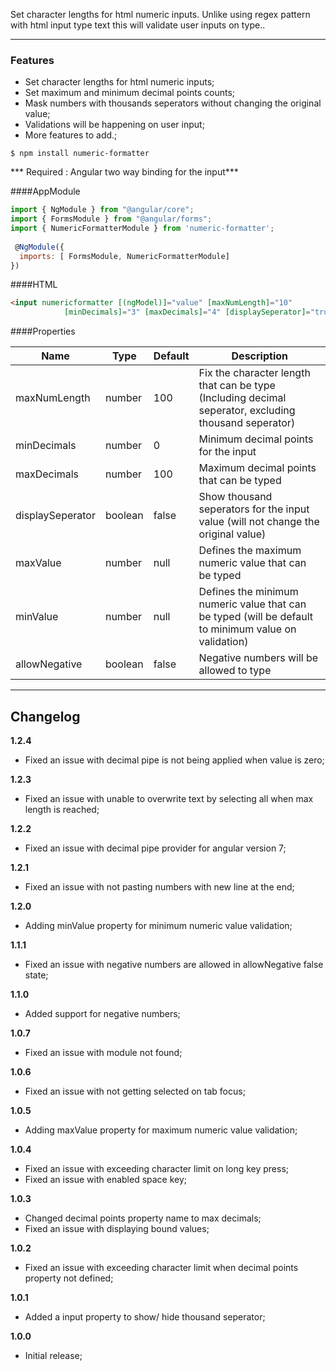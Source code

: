 Set character lengths for html numeric inputs. Unlike using regex pattern with html input type text this will validate user inputs on type..

----
### Features

- Set character lengths for html numeric inputs;
- Set maximum and minimum decimal points counts;
- Mask numbers with thousands seperators without changing the original value;
- Validations will be happening on user input;
- More features to add.;


`$ npm install numeric-formatter`

*** Required : Angular two way binding for the input***

####AppModule

```javascript
import { NgModule } from "@angular/core";
import { FormsModule } from "@angular/forms";
import { NumericFormatterModule } from 'numeric-formatter';
 
 @NgModule({
  imports: [ FormsModule, NumericFormatterModule]
})
```
####HTML

```html
<input numericformatter [(ngModel)]="value" [maxNumLength]="10" 
			[minDecimals]="3" [maxDecimals]="4" [displaySeperator]="true"/>
```
                    
####Properties
                    

| Name  | Type | Default | Description |
| ------------- | ------------- |  ------------- |  ------------- |
| maxNumLength  | number  | 100  | Fix the character length that can be type (Including decimal seperator, excluding thousand seperator)
| minDecimals  | number  | 0 | Minimum decimal points for the input |
| maxDecimals  | number  | 100 | Maximum decimal points that can be typed |
| displaySeperator  | boolean  | false | Show thousand seperators for the input value (will not change the original value) |
| maxValue  | number  | null | Defines the maximum numeric value that can be typed |
| minValue  | number  | null | Defines the minimum numeric value that can be typed (will be default to minimum value on validation) |
| allowNegative  | boolean  | false | Negative numbers will be allowed to type |

-------------
Changelog
-------------

**1.2.4**
- Fixed an issue with decimal pipe is not being applied when value is zero;

**1.2.3**
- Fixed an issue with unable to overwrite text by selecting all when max length is reached;

**1.2.2**
- Fixed an issue with decimal pipe provider for angular version 7;

**1.2.1**
- Fixed an issue with not pasting numbers with new line at the end;

**1.2.0**
- Adding minValue property for minimum numeric value validation;

**1.1.1**
- Fixed an issue with negative numbers are allowed in allowNegative false state;

**1.1.0**
- Added support for negative numbers;

**1.0.7**
- Fixed an issue with module not found;

**1.0.6**
- Fixed an issue with not getting selected on tab focus;

**1.0.5**
- Adding maxValue property for maximum numeric value validation;

**1.0.4**
- Fixed an issue with exceeding character limit on long key press;
- Fixed an issue with enabled space key;

**1.0.3**
- Changed decimal points property name to max decimals;
- Fixed an issue with displaying bound values;

**1.0.2**
- Fixed an issue with exceeding character limit when decimal points property not defined;

**1.0.1**
- Added a input property to show/ hide thousand seperator;

**1.0.0**
- Initial release;